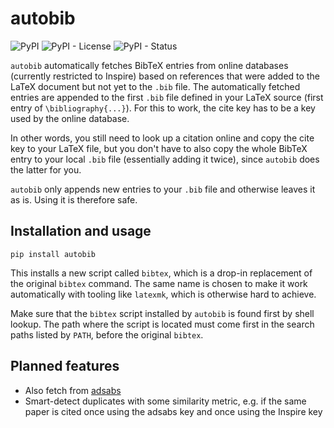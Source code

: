 # autobib

![PyPI](https://img.shields.io/pypi/v/autobib)
![PyPI - License](https://img.shields.io/pypi/l/autobib)
![PyPI - Status](https://img.shields.io/pypi/status/autobib)

`autobib` automatically fetches BibTeX entries from online databases (currently restricted to Inspire) based on references that were added to the LaTeX document but not yet to the `.bib` file. The automatically fetched entries are appended to the first `.bib` file defined in your LaTeX source (first entry of `\bibliography{...}`). For this to work, the cite key has to be a key used by the online database.

In other words, you still need to look up a citation online and copy the cite key to your LaTeX file, but you don't have to also copy the whole BibTeX entry to your local `.bib` file (essentially adding it twice), since `autobib` does the latter for you.

`autobib` only appends new entries to your `.bib` file and otherwise leaves it as is. Using it is therefore safe.

## Installation and usage

`pip install autobib`

This installs a new script called `bibtex`, which is a drop-in replacement of the original `bibtex` command. The same name is chosen to make it work automatically with tooling like `latexmk`, which is otherwise hard to achieve.

Make sure that the `bibtex` script installed by `autobib` is found first by shell lookup. The path where the script is located must come first in the search paths listed by `PATH`, before the original `bibtex`.

## Planned features

- Also fetch from [adsabs](https://ui.adsabs.harvard.edu/)
- Smart-detect duplicates with some similarity metric, e.g. if the same paper is cited once using the adsabs key and once using the Inspire key
